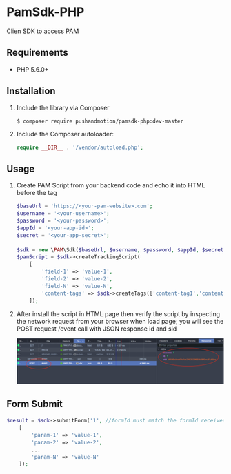 # PamSdk-PHP
Clien SDK to access PAM

## Requirements

 * PHP 5.6.0+

## Installation

 1. Include the library via Composer

    ```
    $ composer require pushandmotion/pamsdk-php:dev-master
    ```

 1. Include the Composer autoloader:

    ```php
    require __DIR__ . '/vendor/autoload.php';
    ```

## Usage

 1. Create PAM Script from your backend code and echo it into HTML before the </body> tag
 
    ```php
    $baseUrl = 'https://<your-pam-website>.com';
    $username = '<your-username>';
    $password = '<your-password>';
    $appId = '<your-app-id>';
    $secret = '<your-app-secret>';
    
    $sdk = new \PAM\Sdk($baseUrl, $username, $password, $appId, $secret);
    $pamScript = $sdk->createTrackingScript(
        [
            'field-1' => 'value-1',
            'field-2' => 'value-2',
            'field-N' => 'value-N',
            'content-tags' => $sdk->createTags(['content-tag1','content-tag2'])
        ]);
    ```
  
 1. After install the script in HTML page then verify the script by inspecting the network request from your browser when load page; you will see the POST request /event call with JSON response id and sid
 
     ![Screen-shot of page-view event post request](/screenshots/inspect-event.png?raw=true "Screen-shot of page-view event post request")
     
     
## Form Submit

```php 
$result = $sdk->submitForm('1', //formId must match the formId received from PAM backend
    [
        'param-1' => 'value-1',
        'param-2' => 'value-2',
        ...
        'param-N' => 'value-N'
    ]);
```